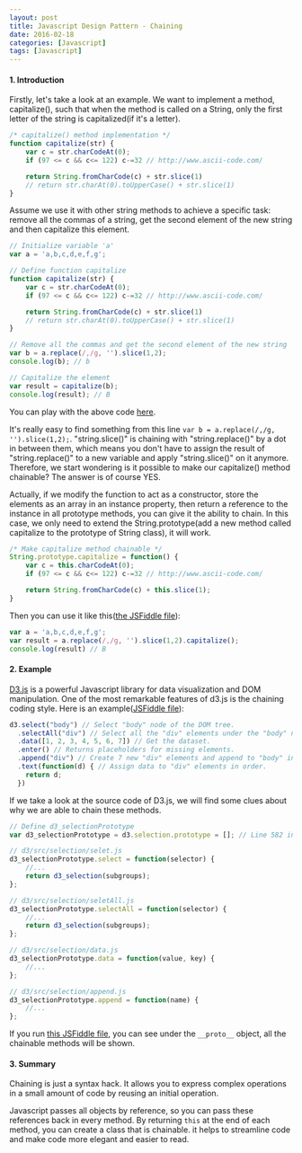 ```yaml
---
layout: post
title: Javascript Design Pattern - Chaining
date: 2016-02-18
categories: [Javascript]
tags: [Javascript]
---
```


#### 1. Introduction

Firstly, let's take a look at an example. We want to implement a method, capitalize(), such that when the method is called on a String, only the first letter of the string is capitalized(if it's a letter).

```javascript
/* capitalize() method implementation */
function capitalize(str) {
    var c = str.charCodeAt(0);
    if (97 <= c && c<= 122) c-=32 // http://www.ascii-code.com/

    return String.fromCharCode(c) + str.slice(1)
    // return str.charAt(0).toUpperCase() + str.slice(1)
}
```

Assume we use it with other string methods to achieve a specific task: remove all the commas of a string, get the second element of the new string and then capitalize this element. 

```javascript
// Initialize variable 'a'
var a = 'a,b,c,d,e,f,g';

// Define function capitalize 
function capitalize(str) {
    var c = str.charCodeAt(0);
    if (97 <= c && c<= 122) c-=32 // http://www.ascii-code.com/

    return String.fromCharCode(c) + str.slice(1)
    // return str.charAt(0).toUpperCase() + str.slice(1)
}

// Remove all the commas and get the second element of the new string
var b = a.replace(/,/g, '').slice(1,2);
console.log(b); // b

// Capitalize the element
var result = capitalize(b);
console.log(result); // B
```

You can play with the above code [here](https://jsfiddle.net/ygodpva6/).

It's really easy to find something from this line `var b = a.replace(/,/g, '').slice(1,2);`. "string.slice()" is chaining with "string.replace()" by a dot in between them, which means you don't have to assign the result of "string.replace()" to a new variable and apply "string.slice()" on it anymore. Therefore, we start wondering is it possible to make our capitalize() method chainable? The answer is of course YES.

Actually, if we modify the function to act as a constructor, store the elements as an array in an instance property, then return a reference to the instance in all prototype methods, you can give it the ability to chain. In this case, we only need to extend the String.prototype(add a new method called capitalize to the prototype of String class), it will work.

```javascript
/* Make capitalize method chainable */
String.prototype.capitalize = function() {
    var c = this.charCodeAt(0);
    if (97 <= c && c<= 122) c-=32 // http://www.ascii-code.com/

    return String.fromCharCode(c) + this.slice(1);
}
```

Then you can use it like this([the JSFiddle file](https://jsfiddle.net/ygodpva6/)):

```javascript
var a = 'a,b,c,d,e,f,g';
var result = a.replace(/,/g, '').slice(1,2).capitalize();
console.log(result) // B
```


#### 2. Example

[D3.js](https://d3js.org/) is a powerful Javascript library for data visualization and DOM manipulation. One of the most remarkable features of d3.js is the chaining coding style. Here is an example([JSFiddle file](https://jsfiddle.net/knk07rbj/)):

```javascript
d3.select("body") // Select "body" node of the DOM tree.
  .selectAll("div") // Select all the "div" elements under the "body" node. Here it will return a empty selection.
  .data([1, 2, 3, 4, 5, 6, 7]) // Get the dataset.
  .enter() // Returns placeholders for missing elements. 
  .append("div") // Create 7 new "div" elements and append to "body" in order.
  .text(function(d) { // Assign data to "div" elements in order.
    return d;
  })
```

If we take a look at the source code of D3.js, we will find some clues about why we are able to chain these methods.

```javascript
// Define d3_selectionPrototype
var d3_selectionPrototype = d3.selection.prototype = []; // Line 582 in d3.js

// d3/src/selection/selet.js
d3_selectionPrototype.select = function(selector) { 
    //...
    return d3_selection(subgroups);
};

// d3/src/selection/seletAll.js
d3_selectionPrototype.selectAll = function(selector) {
    //...
    return d3_selection(subgroups);
};

// d3/src/selection/data.js
d3_selectionPrototype.data = function(value, key) {
    //...
};

// d3/src/selection/append.js
d3_selectionPrototype.append = function(name) {
    //...
};
```

If you run [this JSFiddle file](https://jsfiddle.net/knk07rbj/), you can see under the `__proto__` object, all the chainable methods will be shown.

#### 3. Summary

Chaining is just a syntax hack. It allows you to express complex operations in a small amount of code by reusing an initial operation.

Javascript passes all objects by reference, so you can pass these references back in every method. By returning `this` at the end of each method, you can create a class that is chainable. it helps to streamline code and make code more elegant and easier to read.















